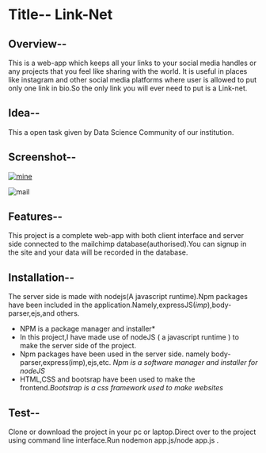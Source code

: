 # Title-- Link-Net

## Overview--
This is a web-app which keeps all your links to your social media handles or any projects that you feel like sharing with the world. It is useful in places like instagram and other social media platforms where user is allowed to put only one link in bio.So the only link you will ever need to put is a Link-net.

## Idea--
This a open task given by Data Science Community of our institution.

## Screenshot--
[
![mine](https://user-images.githubusercontent.com/54092197/86387244-859ac480-bcb0-11ea-9e80-42d38d28b265.jpg)
](url)

![mail](https://user-images.githubusercontent.com/54092197/86387262-8e8b9600-bcb0-11ea-8c36-29d00a056724.jpg)


## Features--
This project is a complete web-app with both client interface and server side connected to the mailchimp database(authorised).You can signup in the site and your data will be recorded in the database.

## Installation--
The server side is made with nodejs(A javascript runtime).Npm packages have been included in the application.Namely,expressJS(*imp*),body-parser,ejs,and others.
* NPM is a package manager and installer*
* In this project,I have made use of nodeJS ( a javascript runtime ) to make the server side of the project.
* Npm packages have been used in the server side. namely body-parser,express(imp),ejs,etc.
 *Npm is a software manager and installer for nodeJS*
* HTML,CSS and bootsrap have been used to make the frontend.*Bootstrap is a css framework used to make websites*

## Test--
Clone or download the project in your pc or laptop.Direct over to the project using command line interface.Run nodemon app.js/node app.js .

